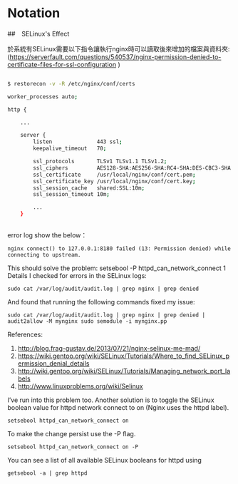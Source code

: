 # Notation

##　SELinux's Effect

於系統有SELinux需要以下指令讓執行nginx時可以讀取後來增加的檔案與資料夾:
(https://serverfault.com/questions/540537/nginx-permission-denied-to-certificate-files-for-ssl-configuration )

```bash

$ restorecon -v -R /etc/nginx/conf/certs

worker_processes auto;

http {

    ...

    server {
        listen              443 ssl;
        keepalive_timeout   70;

        ssl_protocols       TLSv1 TLSv1.1 TLSv1.2;
        ssl_ciphers         AES128-SHA:AES256-SHA:RC4-SHA:DES-CBC3-SHA:RC4-MD5;
        ssl_certificate     /usr/local/nginx/conf/cert.pem;
        ssl_certificate_key /usr/local/nginx/conf/cert.key;
        ssl_session_cache   shared:SSL:10m;
        ssl_session_timeout 10m;

        ...
    }
    
```
error log show the below：

```
nginx connect() to 127.0.0.1:8180 failed (13: Permission denied) while connecting to upstream.

```
This should solve the problem:
setsebool -P httpd_can_network_connect 1
Details
I checked for errors in the SELinux logs:

```
sudo cat /var/log/audit/audit.log | grep nginx | grep denied

```
And found that running the following commands fixed my issue:

```
sudo cat /var/log/audit/audit.log | grep nginx | grep denied | audit2allow -M mynginx sudo semodule -i mynginx.pp

```
References:

1. http://blog.frag-gustav.de/2013/07/21/nginx-selinux-me-mad/
1. https://wiki.gentoo.org/wiki/SELinux/Tutorials/Where_to_find_SELinux_permission_denial_details
1. http://wiki.gentoo.org/wiki/SELinux/Tutorials/Managing_network_port_labels
1. http://www.linuxproblems.org/wiki/Selinux

I’ve run into this problem too. Another solution is to toggle the SELinux boolean value for httpd network connect to on (Nginx uses the httpd label).

```
setsebool httpd_can_network_connect on

```
To make the change persist use the -P flag.


```
setsebool httpd_can_network_connect on -P

```
You can see a list of all available SELinux booleans for httpd using

```
getsebool -a | grep httpd

```

